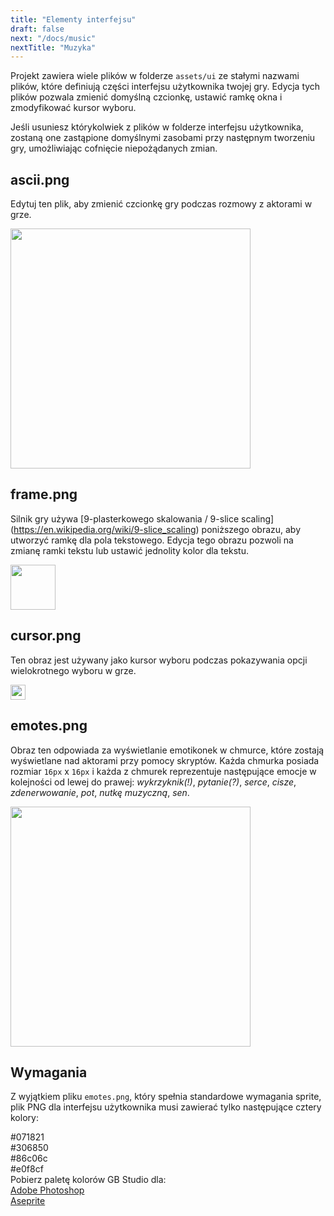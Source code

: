 ```yaml
---
title: "Elementy interfejsu"
draft: false
next: "/docs/music"
nextTitle: "Muzyka"
---
```


Projekt zawiera wiele plików w folderze `assets/ui` ze stałymi nazwami plików, które definiują części interfejsu użytkownika twojej gry. Edycja tych plików pozwala zmienić domyślną czcionkę, ustawić ramkę okna i zmodyfikować kursor wyboru.

Jeśli usuniesz którykolwiek z plików w folderze interfejsu użytkownika, zostaną one zastąpione domyślnymi zasobami przy następnym tworzeniu gry, umożliwiając cofnięcie niepożądanych zmian.

## ascii.png

Edytuj ten plik, aby zmienić czcionkę gry podczas rozmowy z aktorami w grze.

<img src="/img/ui/ascii.png" class="HelpSprite" style="width:384px; height:auto;"/>

## frame.png

Silnik gry używa [9-plasterkowego skalowania / 9-slice scaling] (https://en.wikipedia.org/wiki/9-slice_scaling) poniższego obrazu, aby utworzyć ramkę dla pola tekstowego. Edycja tego obrazu pozwoli na zmianę ramki tekstu lub ustawić jednolity kolor dla tekstu.

<img src="/img/ui/frame.png" class="HelpSprite" style="width:72px; height:auto;"/>

## cursor.png

Ten obraz jest używany jako kursor wyboru podczas pokazywania opcji wielokrotnego wyboru w grze.

<img src="/img/ui/cursor.png" class="HelpSprite" style="width:24px; height:auto;"/>

## emotes.png

Obraz ten odpowiada za wyświetlanie emotikonek w chmurce, które zostają wyświetlane nad aktorami przy pomocy skryptów. Każda chmurka posiada rozmiar `16px` x `16px` i każda z chmurek reprezentuje następujące emocje w kolejności od lewej do prawej: _wykrzyknik(!)_, _pytanie(?)_, _serce_, _cisze_, _zdenerwowanie_, _pot_, _nutkę muzyczną_, _sen_.

<img src="/img/ui/emotes.png" class="HelpSprite" style="width:384px; height:auto;"/>

## Wymagania

Z wyjątkiem pliku `emotes.png`, który spełnia standardowe wymagania sprite, plik PNG dla interfejsu użytkownika musi zawierać tylko następujące cztery kolory:

<div><div class="Swatch" style="background:#071821;"></div><div class="SwatchLabel">#071821</div></div>
<div><div class="Swatch" style="background:#306850;"></div><div class="SwatchLabel">#306850</div></div>
<div><div class="Swatch" style="background:#86c06c;"></div><div class="SwatchLabel">#86c06c</div></div>
<div><div class="Swatch" style="background:#e0f8cf;"></div><div class="SwatchLabel">#e0f8cf</div></div>

<div class="InfoBox">
Pobierz paletę kolorów GB Studio dla:<br />
<a href="/assets/swatches/gb-studio-photoshop.aco">Adobe Photoshop</a><br />
<a href="/assets/swatches/gb-studio-aseprite.aseprite">Aseprite</a>
</div>
